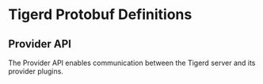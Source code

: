 # Tigerd Protobuf Definitions

## Provider API

The Provider API enables communication between the Tigerd server and its provider plugins.